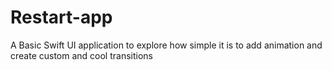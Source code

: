 # Restart-app

A Basic Swift UI application to explore how simple it is to add animation and create custom and cool transitions
